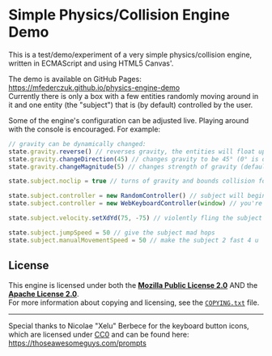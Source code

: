 <!--
  Copyright (c) 2022 Michael Federczuk
  SPDX-License-Identifier: CC-BY-SA-4.0
-->

# Simple Physics/Collision Engine Demo #

This is a test/demo/experiment of a very simple physics/collision engine, written in ECMAScript and using HTML5 Canvas'.

The demo is available on GitHub Pages: <https://mfederczuk.github.io/physics-engine-demo>  
Currently there is only a box with a few entities randomly moving around in it and one entity (the "subject")
that is (by default) controlled by the user.

Some of the engine's configuration can be adjusted live. Playing around with the console is encouraged. For example:

```javascript
// gravity can be dynamically changed:
state.gravity.reverse() // reverses gravity, the entities will float upwards
state.gravity.changeDirection(45) // changes gravity to be 45° (0° is downwards), the entities will be pulled to the lower right corner
state.gravity.changeMagnitude(5) // changes strength of gravity (default is 0.5), jumping won't gain as much height

state.subject.noclip = true // turns of gravity and bounds collision for the subject

state.subject.controller = new RandomController() // subject will begin to move randomly
state.subject.controller = new WebKeyboardController(window) // you're back in control of the subject

state.subject.velocity.setXdYd(75, -75) // violently fling the subject into the upper right corner

state.subject.jumpSpeed = 50 // give the subject mad hops
state.subject.manualMovementSpeed = 50 // make the subject 2 fast 4 u
```

## License ##

This engine is licensed under both the [**Mozilla Public License 2.0**](LICENSES/MPL-2.0.txt) AND the
[**Apache License 2.0**](LICENSES/Apache-2.0.txt).  
For more information about copying and licensing, see the [`COPYING.txt`](COPYING.txt) file.

---

Special thanks to Nicolae "Xelu" Berbece for the keyboard button icons, which are licensed under [CC0] and can be found
here: <https://thoseawesomeguys.com/prompts>

[CC0]: <https://creativecommons.org/publicdomain/zero/1.0> "Creative Commons &mdash; CC0 1.0 Universal"
